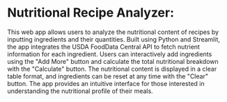 # Nutritional Recipe Analyzer: 

This web app allows users to analyze the nutritional content of recipes by inputting ingredients and their quantities. Built using Python and Streamlit, the app integrates the USDA FoodData Central API to fetch nutrient information for each ingredient. Users can interactively add ingredients using the "Add More" button and calculate the total nutritional breakdown with the "Calculate" button. The nutritional content is displayed in a clear table format, and ingredients can be reset at any time with the "Clear" button. The app provides an intuitive interface for those interested in understanding the nutritional profile of their meals.
